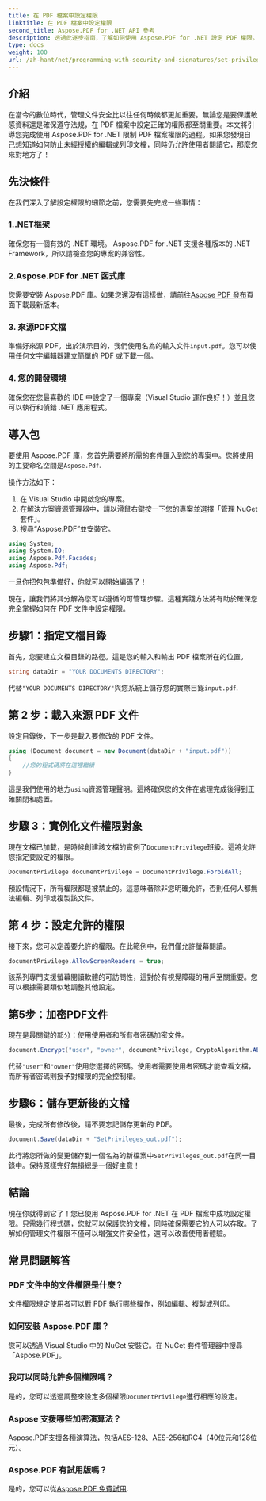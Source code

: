 ```yaml
---
title: 在 PDF 檔案中設定權限
linktitle: 在 PDF 檔案中設定權限
second_title: Aspose.PDF for .NET API 參考
description: 透過此逐步指南，了解如何使用 Aspose.PDF for .NET 設定 PDF 權限。有效保護您的文件。
type: docs
weight: 100
url: /zh-hant/net/programming-with-security-and-signatures/set-privileges/
---
```

## 介紹

在當今的數位時代，管理文件安全比以往任何時候都更加重要。無論您是要保護敏感資料還是確保遵守法規，在 PDF 檔案中設定正確的權限都至關重要。本文將引導您完成使用 Aspose.PDF for .NET 限制 PDF 檔案權限的過程。如果您發現自己想知道如何防止未經授權的編輯或列印文檔，同時仍允許使用者閱讀它，那麼您來對地方了！

## 先決條件

在我們深入了解設定權限的細節之前，您需要先完成一些事情：

### 1..NET框架

確保您有一個有效的 .NET 環境。 Aspose.PDF for .NET 支援各種版本的 .NET Framework，所以請檢查您的專案的兼容性。

### 2.Aspose.PDF for .NET 函式庫

您需要安裝 Aspose.PDF 庫。如果您還沒有這樣做，請前往[Aspose PDF 發布](https://releases.aspose.com/pdf/net/)頁面下載最新版本。

### 3. 來源PDF文檔

準備好來源 PDF。出於演示目的，我們使用名為的輸入文件`input.pdf`。您可以使用任何文字編輯器建立簡單的 PDF 或下載一個。

### 4. 您的開發環境

確保您在您最喜歡的 IDE 中設定了一個專案（Visual Studio 運作良好！）並且您可以執行和偵錯 .NET 應用程式。

## 導入包

要使用 Aspose.PDF 庫，您首先需要將所需的套件匯入到您的專案中。您將使用的主要命名空間是`Aspose.Pdf`.

操作方法如下：

1. 在 Visual Studio 中開啟您的專案。
2. 在解決方案資源管理器中，請以滑鼠右鍵按一下您的專案並選擇「管理 NuGet 套件」。
3. 搜尋“Aspose.PDF”並安裝它。

```csharp
using System;
using System.IO;
using Aspose.Pdf.Facades;
using Aspose.Pdf;
```

一旦你把包包準備好，你就可以開始編碼了！

現在，讓我們將其分解為您可以遵循的可管理步驟。這種實踐方法將有助於確保您完全掌握如何在 PDF 文件中設定權限。

## 步驟1：指定文檔目錄

首先，您要建立文檔目錄的路徑。這是您的輸入和輸出 PDF 檔案所在的位置。

```csharp
string dataDir = "YOUR DOCUMENTS DIRECTORY";
```
代替`"YOUR DOCUMENTS DIRECTORY"`與您系統上儲存您的實際目錄`input.pdf`.

## 第 2 步：載入來源 PDF 文件

設定目錄後，下一步是載入要修改的 PDF 文件。

```csharp
using (Document document = new Document(dataDir + "input.pdf"))
{
    //您的程式碼將在這裡繼續
}
```
這是我們使用的地方`using`資源管理聲明。這將確保您的文件在處理完成後得到正確關閉和處置。

## 步驟 3：實例化文件權限對象

現在文檔已加載，是時候創建該文檔的實例了`DocumentPrivilege`班級。這將允許您指定要設定的權限。

```csharp
DocumentPrivilege documentPrivilege = DocumentPrivilege.ForbidAll;
```
預設情況下，所有權限都是被禁止的。這意味著除非您明確允許，否則任何人都無法編輯、列印或複製該文件。

## 第 4 步：設定允許的權限

接下來，您可以定義要允許的權限。在此範例中，我們僅允許螢幕閱讀。

```csharp
documentPrivilege.AllowScreenReaders = true;
```
該系列專門支援螢幕閱讀軟體的可訪問性，這對於有視覺障礙的用戶至關重要。您可以根據需要類似地調整其他設定。

## 第5步：加密PDF文件

現在是最關鍵的部分：使用使用者和所有者密碼加密文件。

```csharp
document.Encrypt("user", "owner", documentPrivilege, CryptoAlgorithm.AESx128, false);
```
代替`"user"`和`"owner"`使用您選擇的密碼。使用者需要使用者密碼才能查看文檔，而所有者密碼則授予對權限的完全控制權。 

## 步驟6：儲存更新後的文檔

最後，完成所有修改後，請不要忘記儲存更新的 PDF。

```csharp
document.Save(dataDir + "SetPrivileges_out.pdf");
```
此行將您所做的變更儲存到一個名為的新檔案中`SetPrivileges_out.pdf`在同一目錄中。保持原樣完好無損總是一個好主意！

## 結論

現在你就得到它了！您已使用 Aspose.PDF for .NET 在 PDF 檔案中成功設定權限。只需幾行程式碼，您就可以保護您的文檔，同時確保需要它的人可以存取。了解如何管理文件權限不僅可以增強文件安全性，還可以改善使用者體驗。 

## 常見問題解答

### PDF 文件中的文件權限是什麼？  
文件權限規定使用者可以對 PDF 執行哪些操作，例如編輯、複製或列印。

### 如何安裝 Aspose.PDF 庫？  
您可以透過 Visual Studio 中的 NuGet 安裝它。在 NuGet 套件管理器中搜尋「Aspose.PDF」。

### 我可以同時允許多個權限嗎？  
是的，您可以透過調整來設定多個權限`DocumentPrivilege`進行相應的設定。

### Aspose 支援哪些加密演算法？  
Aspose.PDF支援各種演算法，包括AES-128、AES-256和RC4（40位元和128位元）。

### Aspose.PDF 有試用版嗎？  
是的，您可以從[Aspose PDF 免費試用](https://releases.aspose.com/).